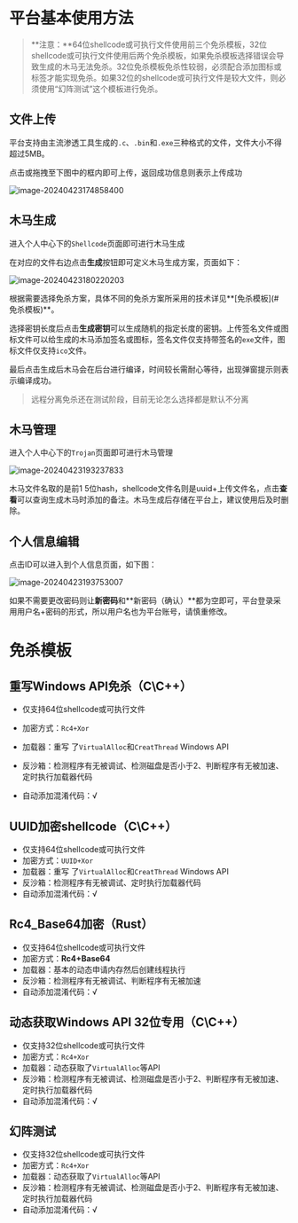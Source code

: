 # 平台基本使用方法

> **注意：**64位shellcode或可执行文件使用前三个免杀模板，32位shellcode或可执行文件使用后两个免杀模板，如果免杀模板选择错误会导致生成的木马无法免杀。32位免杀模板免杀性较弱，必须配合添加图标或标签才能实现免杀。如果32位的shellcode或可执行文件是较大文件，则必须使用“幻阵测试”这个模板进行免杀。

## 文件上传

平台支持由主流渗透工具生成的`.c`、`.bin`和`.exe`三种格式的文件，文件大小不得超过5MB。

点击或拖拽至下图中的框内即可上传，返回成功信息则表示上传成功

![image-20240423174858400](https://picture-1312228068.cos.ap-shanghai.myqcloud.com/202404231749534.png)

## 木马生成

进入个人中心下的`Shellcode`页面即可进行木马生成

在对应的文件右边点击**生成**按钮即可定义木马生成方案，页面如下：

![image-20240423180220203](https://picture-1312228068.cos.ap-shanghai.myqcloud.com/202404231802293.png)

根据需要选择免杀方案，具体不同的免杀方案所采用的技术详见**[免杀模板](# 免杀模板)**。

选择密钥长度后点击**生成密钥**可以生成随机的指定长度的密钥。上传签名文件或图标文件可以给生成的木马添加签名或图标，签名文件仅支持带签名的`exe`文件，图标文件仅支持`ico`文件。

最后点击生成后木马会在后台进行编译，时间较长需耐心等待，出现弹窗提示则表示编译成功。

> 远程分离免杀还在测试阶段，目前无论怎么选择都是默认不分离

## 木马管理

进入个人中心下的`Trojan`页面即可进行木马管理

![image-20240423193237833](https://picture-1312228068.cos.ap-shanghai.myqcloud.com/202404231932941.png)

木马文件名取的是前1 5位hash，shellcode文件名则是uuid+上传文件名，点击**查看**可以查询生成木马时添加的备注。木马生成后存储在平台上，建议使用后及时删除。

## 个人信息编辑

点击ID可以进入到个人信息页面，如下图：

![image-20240423193753007](https://picture-1312228068.cos.ap-shanghai.myqcloud.com/202404231937090.png)

如果不需要更改密码则让**新密码**和**新密码（确认）**都为空即可，平台登录采用用户名+密码的形式，所以用户名也为平台账号，请慎重修改。

# 免杀模板

## 重写Windows API免杀（C\C++）

- 仅支持64位shellcode或可执行文件

- 加密方式：`Rc4+Xor`
- 加载器：重写 了`VirtualAlloc`和`CreatThread` Windows API
- 反沙箱：检测程序有无被调试、检测磁盘是否小于2、判断程序有无被加速、定时执行加载器代码
- 自动添加混淆代码：√



## UUID加密shellcode（C\C++）

- 仅支持64位shellcode或可执行文件
- 加密方式：`UUID+Xor`
- 加载器：重写 了`VirtualAlloc`和`CreatThread` Windows API
- 反沙箱：检测程序有无被调试、定时执行加载器代码
- 自动添加混淆代码：√



## Rc4_Base64加密（Rust）

- 仅支持64位shellcode或可执行文件
- 加密方式：**Rc4+Base64**
- 加载器：基本的动态申请内存然后创建线程执行
- 反沙箱：检测程序有无被调试、判断程序有无被加速
- 自动添加混淆代码：√



## 动态获取Windows API 32位专用（C\C++）

- 仅支持32位shellcode或可执行文件
- 加密方式：`Rc4+Xor`
- 加载器：动态获取了`VirtualAlloc`等API
- 反沙箱：检测程序有无被调试、检测磁盘是否小于2、判断程序有无被加速、定时执行加载器代码
- 自动添加混淆代码：√



## 幻阵测试

- 仅支持32位shellcode或可执行文件
- 加密方式：`Rc4+Xor`
- 加载器：动态获取了`VirtualAlloc`等API
- 反沙箱：检测程序有无被调试、检测磁盘是否小于2、判断程序有无被加速、定时执行加载器代码
- 自动添加混淆代码：√
